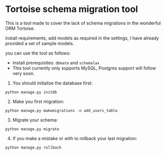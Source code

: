 # Tortoise schema migration tool

This is a tool made to cover the lack of schema migrations in the wonderful ORM Tortoise.

install requirements, add models as required in the settings, I have already provided a set of sample models.

you can use the tool as follows:

- Install prerequisites: `dbmate` and `schemalax`
- This tool currently only supports MySQL, Postgres support will follow very soon. 

1. You should initialize the database first:

`python manage.py initdb`

2. Make you first migration:

`python manage.py makemigrations -n add_users_table`

3. Migrate your schema:

`python manage.py migrate`

4. If you make a mistake or with to rollback your last migration:

`python manage.py rollback`


